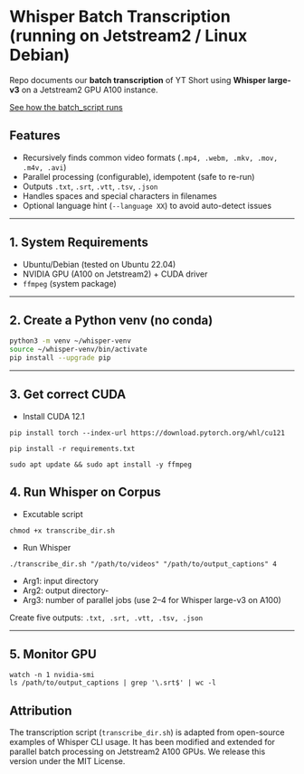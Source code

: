 # Whisper Batch Transcription (running on Jetstream2 / Linux Debian)

Repo documents our **batch transcription** of YT Short using **Whisper large-v3** on a Jetstream2 GPU A100 instance.

[See how the batch_script runs](https://github.com/damieh1/YT_Shorts_Classification/blob/main/transcriptions/batch_script_whisper.mp4)

## Features
- Recursively finds common video formats (`.mp4, .webm, .mkv, .mov, .m4v, .avi`)
- Parallel processing (configurable), idempotent (safe to re-run)
- Outputs `.txt`, `.srt`, `.vtt`, `.tsv`, `.json`
- Handles spaces and special characters in filenames
- Optional language hint (`--language XX`) to avoid auto-detect issues

---

## 1. System Requirements
- Ubuntu/Debian (tested on Ubuntu 22.04)
- NVIDIA GPU (A100 on Jetstream2) + CUDA driver
- `ffmpeg` (system package)

---

## 2. Create a Python venv (no conda)
```bash
python3 -m venv ~/whisper-venv
source ~/whisper-venv/bin/activate
pip install --upgrade pip
```

---

## 3. Get correct CUDA 
- Install CUDA 12.1
```
pip install torch --index-url https://download.pytorch.org/whl/cu121

pip install -r requirements.txt

sudo apt update && sudo apt install -y ffmpeg
```

## 4. Run Whisper on Corpus
- Excutable script
```
chmod +x transcribe_dir.sh
```
- Run Whisper
```
./transcribe_dir.sh "/path/to/videos" "/path/to/output_captions" 4
```
- Arg1: input directory
- Arg2: output directory-
- Arg3: number of parallel jobs (use 2–4 for Whisper large-v3 on A100)

Create five outputs: `.txt, .srt, .vtt, .tsv, .json`

---

## 5. Monitor GPU
```
watch -n 1 nvidia-smi
ls /path/to/output_captions | grep '\.srt$' | wc -l
```

## Attribution
The transcription script (`transcribe_dir.sh`) is adapted from open-source examples of Whisper CLI usage. It has been modified and extended for parallel batch processing on Jetstream2 A100 GPUs. We release this version under the MIT License.

